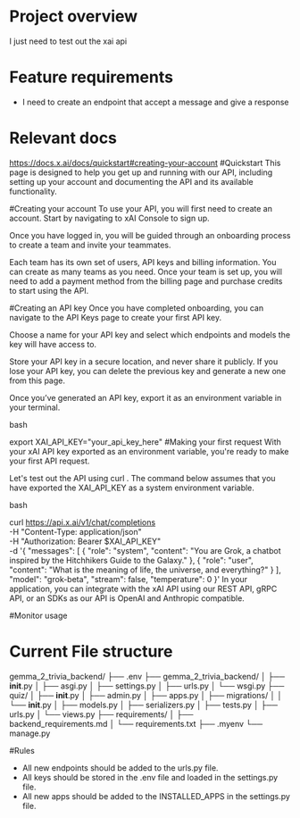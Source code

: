 # Project overview
I just need to test out the xai api

# Feature requirements
- I need to create an endpoint that accept a message and give a response 


# Relevant docs
https://docs.x.ai/docs/quickstart#creating-your-account
#Quickstart
This page is designed to help you get up and running with our API, including setting up your account and documenting the API and its available functionality.

#Creating your account
To use your API, you will first need to create an account. Start by navigating to xAI Console to sign up.

Once you have logged in, you will be guided through an onboarding process to create a team and invite your teammates.

Each team has its own set of users, API keys and billing information. You can create as many teams as you need. Once your team is set up, you will need to add a payment method from the billing page and purchase credits to start using the API.

#Creating an API key
Once you have completed onboarding, you can navigate to the API Keys page to create your first API key.

Choose a name for your API key and select which endpoints and models the key will have access to.

Store your API key in a secure location, and never share it publicly. If you lose your API key, you can delete the previous key and generate a new one from this page.

Once you’ve generated an API key, export it as an environment variable in your terminal.

bash


export XAI_API_KEY="your_api_key_here"
#Making your first request
With your xAI API key exported as an environment variable, you're ready to make your first API request.

Let's test out the API using 
curl
. The command below assumes that you have exported the 
XAI_API_KEY
 as a system environment variable.

bash


curl https://api.x.ai/v1/chat/completions \
  -H "Content-Type: application/json" \
  -H "Authorization: Bearer $XAI_API_KEY" \
  -d '{
        "messages": [
          {
            "role": "system",
            "content": "You are Grok, a chatbot inspired by the Hitchhikers Guide to the Galaxy."
          },
          {
            "role": "user",
            "content": "What is the meaning of life, the universe, and everything?"
          }
        ],
        "model": "grok-beta",
        "stream": false,
        "temperature": 0
      }'
In your application, you can integrate with the xAI API using our REST API, gRPC API, or an SDKs as our API is OpenAI and Anthropic compatible.

#Monitor usage


# Current File structure
gemma_2_trivia_backend/
├── .env
├── gemma_2_trivia_backend/
│   ├── __init__.py
│   ├── asgi.py
│   ├── settings.py
│   ├── urls.py
│   └── wsgi.py
├── quiz/
│   ├── __init__.py
│   ├── admin.py
│   ├── apps.py
│   ├── migrations/
│   │   └── __init__.py
│   ├── models.py
│   ├── serializers.py
│   ├── tests.py
│   ├── urls.py
│   └── views.py
├── requirements/
│   ├── backend_requirements.md
│   └── requirements.txt
├── .myenv
└── manage.py

#Rules
- All new endpoints should be added to the urls.py file.
- All keys should be stored in the .env file and loaded in the settings.py file.
- All new apps should be added to the INSTALLED_APPS in the settings.py file.

